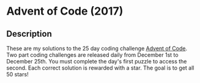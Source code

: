 # Advent of Code (2017)

## Description

These are my solutions to the 25 day coding challenge [Advent of Code](http://adventofcode.com/). Two part coding challenges are released daily from December 1st to December 25th. You must complete the day's first puzzle to access the second. Each correct solution is rewarded with a star. The goal is to get all 50 stars!